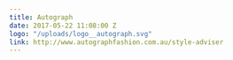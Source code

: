 ```yaml
---
title: Autograph
date: 2017-05-22 11:08:00 Z
logo: "/uploads/logo__autograph.svg"
link: http://www.autographfashion.com.au/style-adviser
---
```


